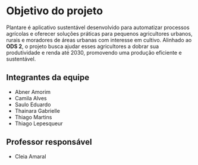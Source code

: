 # Objetivo do projeto

Plantare é aplicativo sustentável desenvolvido para automatizar processos agrícolas e oferecer soluções práticas para pequenos agricultores urbanos, rurais e moradores de áreas urbanas com interesse em cultivo. Alinhado ao **ODS 2**, o projeto busca ajudar esses agricultores a dobrar sua produtividade e renda até 2030, promovendo uma produção eficiente e sustentável.

## Integrantes da equipe

* Abner Amorim
* Camila Alves
* Saulo Eduardo
* Thainara Gabrielle
* Thiago Martins
* Thiago Lepesqueur 

## Professor responsável 

* Cleia Amaral
